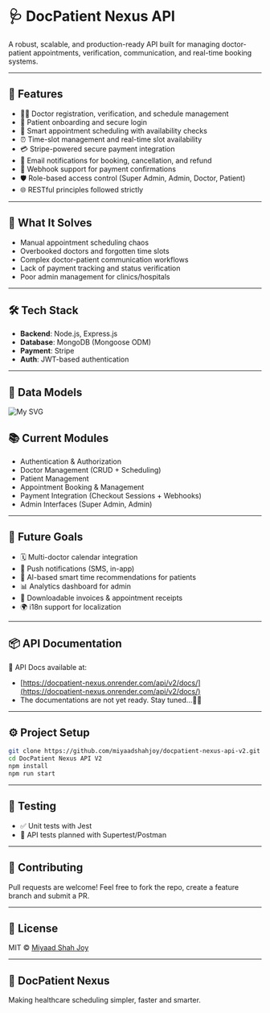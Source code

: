 # 🩺 DocPatient Nexus API

A robust, scalable, and production-ready API built for managing doctor-patient appointments, verification, communication, and real-time booking systems.

---

## 🚀 Features

- 🧑‍⚕️ Doctor registration, verification, and schedule management
- 👤 Patient onboarding and secure login
- 📅 Smart appointment scheduling with availability checks
- ⏰ Time-slot management and real-time slot availability
- 💳 Stripe-powered secure payment integration
- 💌 Email notifications for booking, cancellation, and refund
- 🔁 Webhook support for payment confirmations
- 🛡️ Role-based access control (Super Admin, Admin, Doctor, Patient)
- 🌐 RESTful principles followed strictly

---

## 🎯 What It Solves

- Manual appointment scheduling chaos
- Overbooked doctors and forgotten time slots
- Complex doctor-patient communication workflows
- Lack of payment tracking and status verification
- Poor admin management for clinics/hospitals

---

## 🛠️ Tech Stack

- **Backend**: Node.js, Express.js
- **Database**: MongoDB (Mongoose ODM)
- **Payment**: Stripe
- **Auth**: JWT-based authentication

---

## 🔑 Data Models

![My SVG](https://github.com/miyaadshahjoy/docpatient-nexus-api-v2/blob/main/public/assets/Data%20Models/docPatient-nexus%20diagram%20-%20Model.svg)

## 📚 Current Modules

- Authentication & Authorization
- Doctor Management (CRUD + Scheduling)
- Patient Management
- Appointment Booking & Management
- Payment Integration (Checkout Sessions + Webhooks)
- Admin Interfaces (Super Admin, Admin)

---

## 🔮 Future Goals

- 🗓️ Multi-doctor calendar integration
- 📱 Push notifications (SMS, in-app)
- 🧠 AI-based smart time recommendations for patients
- 📊 Analytics dashboard for admin
- 🧾 Downloadable invoices & appointment receipts
- 🌍 i18n support for localization

---

## 📦 API Documentation

📖 API Docs available at:

- [https://docpatient-nexus.onrender.com/api/v2/docs/](https://docpatient-nexus.onrender.com/api/v2/docs/)
- The documentations are not yet ready. Stay tuned...✌🏻

---

## ⚙️ Project Setup

```bash
git clone https://github.com/miyaadshahjoy/docpatient-nexus-api-v2.git
cd DocPatient Nexus API V2
npm install
npm run start
```

---

## 🧪 Testing

- ✅ Unit tests with Jest
- 🧪 API tests planned with Supertest/Postman

---

## 🙏 Contributing

Pull requests are welcome! Feel free to fork the repo, create a feature branch and submit a PR.

---

## 🧾 License

MIT © [Miyaad Shah Joy](mailto:miyaadshahjoy@gmail.com)

---

## 🏥 DocPatient Nexus

Making healthcare scheduling simpler, faster and smarter.

